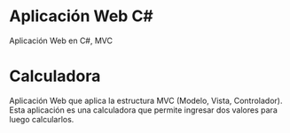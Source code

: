 # Aplicación Web C#
Aplicación Web en C#, MVC

# Calculadora

Aplicación Web que aplica la estructura MVC (Modelo, Vista, Controlador).
Esta aplicación es una calculadora que permite ingresar dos valores para luego calcularlos.
